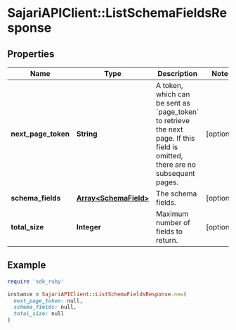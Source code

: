 # SajariAPIClient::ListSchemaFieldsResponse

## Properties

| Name | Type | Description | Notes |
| ---- | ---- | ----------- | ----- |
| **next_page_token** | **String** | A token, which can be sent as &#x60;page_token&#x60; to retrieve the next page.  If this field is omitted, there are no subsequent pages. | [optional] |
| **schema_fields** | [**Array&lt;SchemaField&gt;**](SchemaField.md) | The schema fields. | [optional] |
| **total_size** | **Integer** | Maximum number of fields to return. | [optional] |

## Example

```ruby
require 'sdk_ruby'

instance = SajariAPIClient::ListSchemaFieldsResponse.new(
  next_page_token: null,
  schema_fields: null,
  total_size: null
)
```

